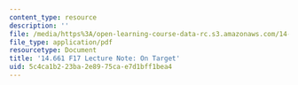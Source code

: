 ```yaml
---
content_type: resource
description: ''
file: /media/https%3A/open-learning-course-data-rc.s3.amazonaws.com/14-661-labor-economics-i-fall-2017/5c4ca1b223ba2e8975cae7d1bff1bea4_MIT14_661F17_lec_target.pdf
file_type: application/pdf
resourcetype: Document
title: '14.661 F17 Lecture Note: On Target'
uid: 5c4ca1b2-23ba-2e89-75ca-e7d1bff1bea4
---
```

